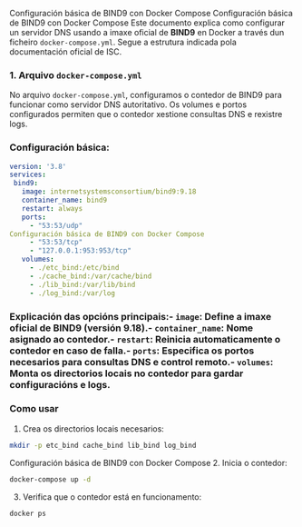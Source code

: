 Configuración básica de BIND9 con Docker Compose
 Configuración básica de BIND9 con Docker Compose
 Este documento explica como configurar un servidor DNS usando a imaxe oficial de **BIND9** en
 Docker a través dun ficheiro `docker-compose.yml`. Segue a estrutura indicada pola documentación
 oficial de ISC.
 ### 1. Arquivo `docker-compose.yml`
 No arquivo `docker-compose.yml`, configuramos o contedor de BIND9 para funcionar como servidor
 DNS autoritativo. Os volumes e portos configurados permiten que o contedor xestione consultas
 DNS e rexistre logs.
 ### Configuración básica:
 ```yaml
 version: '3.8'
 services:
  bind9:
    image: internetsystemsconsortium/bind9:9.18
    container_name: bind9
    restart: always
    ports:
      - "53:53/udp"
Configuración básica de BIND9 con Docker Compose
      - "53:53/tcp"
      - "127.0.0.1:953:953/tcp"
    volumes:
      - ./etc_bind:/etc/bind
      - ./cache_bind:/var/cache/bind
      - ./lib_bind:/var/lib/bind
      - ./log_bind:/var/log
 ```
 ### Explicación das opcións principais:- `image`: Define a imaxe oficial de BIND9 (versión 9.18).- `container_name`: Nome asignado ao contedor.- `restart`: Reinicia automaticamente o contedor en caso de falla.- `ports`: Especifica os portos necesarios para consultas DNS e control remoto.- `volumes`: Monta os directorios locais no contedor para gardar configuracións e logs.
 ### Como usar
 1. Crea os directorios locais necesarios:
   ```bash
   mkdir -p etc_bind cache_bind lib_bind log_bind
   ```
Configuración básica de BIND9 con Docker Compose
 2. Inicia o contedor:
   ```bash
   docker-compose up -d
   ```
 3. Verifica que o contedor está en funcionamento:
   ```bash
   docker ps
   ```
